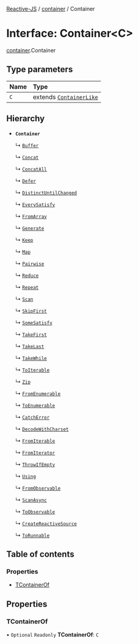 [Reactive-JS](../README.md) / [container](../modules/container.md) / Container

# Interface: Container<C\>

[container](../modules/container.md).Container

## Type parameters

| Name | Type |
| :------ | :------ |
| `C` | extends [`ContainerLike`](container.ContainerLike.md) |

## Hierarchy

- **`Container`**

  ↳ [`Buffer`](container.Buffer.md)

  ↳ [`Concat`](container.Concat.md)

  ↳ [`ConcatAll`](container.ConcatAll.md)

  ↳ [`Defer`](container.Defer.md)

  ↳ [`DistinctUntilChanged`](container.DistinctUntilChanged.md)

  ↳ [`EverySatisfy`](container.EverySatisfy.md)

  ↳ [`FromArray`](container.FromArray.md)

  ↳ [`Generate`](container.Generate.md)

  ↳ [`Keep`](container.Keep.md)

  ↳ [`Map`](container.Map.md)

  ↳ [`Pairwise`](container.Pairwise.md)

  ↳ [`Reduce`](container.Reduce.md)

  ↳ [`Repeat`](container.Repeat.md)

  ↳ [`Scan`](container.Scan.md)

  ↳ [`SkipFirst`](container.SkipFirst.md)

  ↳ [`SomeSatisfy`](container.SomeSatisfy.md)

  ↳ [`TakeFirst`](container.TakeFirst.md)

  ↳ [`TakeLast`](container.TakeLast.md)

  ↳ [`TakeWhile`](container.TakeWhile.md)

  ↳ [`ToIterable`](container.ToIterable.md)

  ↳ [`Zip`](container.Zip.md)

  ↳ [`FromEnumerable`](enumerable.FromEnumerable.md)

  ↳ [`ToEnumerable`](enumerable.ToEnumerable.md)

  ↳ [`CatchError`](liftable.CatchError.md)

  ↳ [`DecodeWithCharset`](liftable.DecodeWithCharset.md)

  ↳ [`FromIterable`](liftable.FromIterable.md)

  ↳ [`FromIterator`](liftable.FromIterator.md)

  ↳ [`ThrowIfEmpty`](liftable.ThrowIfEmpty.md)

  ↳ [`Using`](liftable.Using.md)

  ↳ [`FromObservable`](observable.FromObservable.md)

  ↳ [`ScanAsync`](observable.ScanAsync.md)

  ↳ [`ToObservable`](observable.ToObservable.md)

  ↳ [`CreateReactiveSource`](reactive.CreateReactiveSource.md)

  ↳ [`ToRunnable`](runnable.ToRunnable.md)

## Table of contents

### Properties

- [TContainerOf](container.Container.md#tcontainerof)

## Properties

### TContainerOf

• `Optional` `Readonly` **TContainerOf**: `C`
